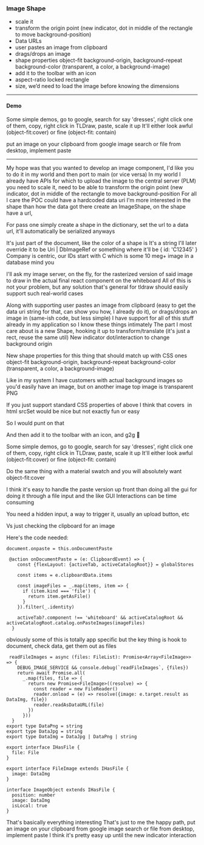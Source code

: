 ### Image Shape
- scale it
- transform the origin point (new indicator, dot in middle of the rectangle to move background-position)
- Data URLs
- user pastes an image from clipboard
- drags/drops an image
- shape properties
    object-fit
    background-origin, background-repeat
    background-color (transparent, a color, a background-image)
- add it to the toolbar with an icon
- aspect-ratio locked rectangle
- size, we’d need to load the image before knowing the dimensions


----
#### Demo
Some simple demos, go to google, search for say 'dresses', right click one of them, copy, right click in TLDraw, paste, scale it up
It'll either look awful (object-fit:cover) or fine (object-fit: contain)

put an image on your clipboard from google image search or file from desktop, implement paste

----

My hope was that you wanted to develop an image component, I'd like you to do it in my world and then port to main (or vice versa)
In my world I already have APIs for which to upload the image to the central server (PLM)
you need to scale it, need to be able to transform the origin point (new indicator, dot in middle of the rectangle to move background-position
For all I care the POC could have a hardcoded data uri
I'm more interested in the shape than how the data got there
create an ImageShape, on the shape have a url,

For pass one simply create a shape in the dictionary, set the url to a data url, it'll automatically be serialized anyways

It's just part of the document, like the color of a shape is
It's a string
I'll later override it to be Uri | DbImageRef or something
where it'll be { id: 'C12345' }
Company is centric, our IDs start with C
which is some 10 meg+ image in a database mind you

I'll ask my image server, on the fly, for the rasterized version of said image to draw in the actual final react component on the whiteboard
All of this is not your problem, but any solution that's general for tldraw should easily support such real-world cases


Along with supporting user pastes an image from clipboard (easy to get the data uri string for that, can show you how, I already do it), or drags/drops an image in (same-ish code, but less simple)
I have support for all of this stuff already in my application so I know these things intimately
The part I most care about is a new Shape, hooking it up to transform/translate (it's just a rect, reuse the same util)
New indicator dot/interaction to change background origin

New shape properties for this thing that should match up with CSS ones
object-fit
background-origin, background-repeat
background-color (transparent, a color, a background-image)

Like in my system I have customers with actual background images
so you'd easily have an image, but on another image
top image is transparent PNG

If you just support standard CSS properties of above I think that covers <img> in html
srcSet would be nice but not exactly fun or easy

So I would punt on that

And then add it to the toolbar with an icon, and g2g 🙂

Some simple demos, go to google, search for say 'dresses', right click one of them, copy, right click in TLDraw, paste, scale it up
It'll either look awful (object-fit:cover) or fine (object-fit: contain)


Do the same thing with a material swatch and you will absolutely want object-fit:cover

I think it's easy to handle the paste version up front than doing all the gui for doing it through a file input and the like
GUI Interactions can be time consuming

You need a hidden input, a way to trigger it, usually an upload button, etc

Vs just checking the clipboard for an image

Here's the code needed:
```
document.onpaste = this.onDocumentPaste

 @action onDocumentPaste = (e: ClipboardEvent) => {
    const {flexLayout: {activeTab, activeCatalogRoot}} = globalStores

    const items = e.clipboardData.items

    const imageFiles = _.map(items, item => {
      if (item.kind === 'file') {
        return item.getAsFile()
      }
    }).filter(_.identity)

    activeTab?.component !== 'whiteboard' && activeCatalogRoot && activeCatalogRoot.catalog.onPasteImages(imageFiles)
  }
```
obviously some of this is totally app specific
but the key thing is hook to document, check data, get them out as files

```
 readFileImages = async (files: FileList): Promise<Array<FileImage>> => {
    DEBUG_IMAGE_SERVICE && console.debug(`readFileImages`, {files})
    return await Promise.all(
      _.map(files, file => {
        return new Promise<FileImage>((resolve) => {
          const reader = new FileReader()
          reader.onload = (e) => resolve({image: e.target.result as DataImg, file})
          reader.readAsDataURL(file)
        })
      }))
  }
export type DataPng = string
export type DataJpg = string
export type DataImg = DataJpg | DataPng | string

export interface IHasFile {
  file: File
}

export interface FileImage extends IHasFile {
  image: DataImg
}

interface ImageObject extends IHasFile {
  position: number
  image: DataImg
  isLocal: true
}
```
That's basically everything interesting
That's just to me the happy path, put an image on your clipboard from google image search or file from desktop, implement paste
I think it's pretty easy up until the new indicator interaction


